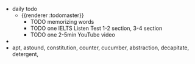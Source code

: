 - daily todo
	- {{renderer :todomaster}}
		- TODO memorizing words
		- TODO one IELTS Listen Test 1-2 section, 3-4 section
		- TODO one 2-5min YouTube video
-
- apt, astound, constitution, counter, cucumber, abstraction, decapitate, detergent,